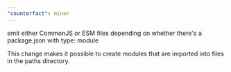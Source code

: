 ```yaml
---
"counterfact": minor
---
```


emit either CommonJS or ESM files depending on whether there's a package.json with type: module

This change makes it possible to create modules that are imported into files in the paths directory.
